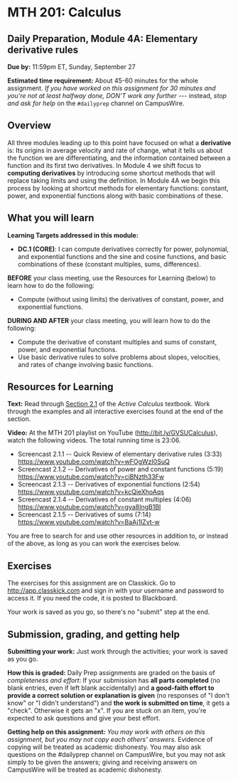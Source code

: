 # MTH 201: Calculus 

## Daily Preparation, Module 4A: Elementary derivative rules

**Due by:** 11:59pm ET, Sunday, September 27

**Estimated time requirement:** About 45-60 minutes for the whole assignment. *If you have worked on this assignment for 30 minutes and you're not at least halfway done, DON'T work any further* --- instead, *stop and ask for help* on the `#dailyprep` channel on CampusWire. 

## Overview 

All three modules leading up to this point have focused on what a **derivative** is: Its origins in average velocity and rate of change, what it tells us about the function we are differentiating, and the information contained between a function and its first two derivatives. In Module 4 we shift focus to **computing derivatives** by introducing some shortcut methods that will replace taking limits and using the definition. In Module 4A we begin this process by looking at shortcut methods for elementary functions: constant, power, and exponential functions along with basic combinations of these. 


## What you will learn 

**Learning Targets addressed in this module:** 

- **DC.1 (CORE)**: I can compute derivatives correctly for power, polynomial, and exponential functions and the sine and cosine functions, and basic combinations of these (constant multiples, sums, differences).

**BEFORE** your class meeting, use the Resources for Learning (below) to learn how to do the following: 

-  Compute (without using limits) the derivatives of constant, power, and exponential functions.


**DURING AND AFTER** your class meeting, you will learn how to do the following: 

-  Compute the derivative of constant multiples and sums of constant, power, and exponential functions.
- Use basic derivative rules to solve problems about slopes, velocities, and rates of change involving basic functions.


## Resources for Learning

**Text:** Read through [Section 2.1]([https://activecalculus.org/single/sec-2-1-elem-rules.html](https://activecalculus.org/single/sec-2-1-elem-rules.html)) of the *Active Calculus* textbook. Work through the examples and all interactive exercises found at the end of the section. 

**Video:** At the MTH 201 playlist on YouTube (http://bit.ly/GVSUCalculus), watch the following videos. The total running time is 23:06.

- Screencast 2.1.1 -- Quick Review of elementary derivative rules (3:33) https://www.youtube.com/watch?v=wFOgWzI0SuQ
- Screencast 2.1.2 -- Derivatives of power and constant functions (5:19) https://www.youtube.com/watch?v=ciBNzth33Fw
- Screencast 2.1.3 -- Derivatives of exponential functions (2:54) https://www.youtube.com/watch?v=kcQieXhoAqs
- Screencast 2.1.4 -- Derivatives of constant multiples (4:06) https://www.youtube.com/watch?v=gya8IngB1BI
- Screencast 2.1.5 -- Derivatives of sums (7:14) https://www.youtube.com/watch?v=BaAj1IZvt-w


You are free to search for and use other resources in addition to, or instead of the above, as long as you can work the exercises below.


## Exercises

The exercises for this assignment are on Classkick. Go to http://app.classkick.com and sign in with your username and password to access it. If you need the code, it is posted to Blackboard. 

Your work is saved as you go, so there's no "submit" step at the end. 

## Submission, grading, and getting help 

**Submitting your work:** Just work through the activities; your work is saved as you go. 

**How this is graded:** Daily Prep assignments are graded on the basis of *completeness and effort*: If your submission has **all parts completed** (no blank entries, even if left blank accidentally) and **a good-faith effort to provide a correct solution or explanation is given** (no responses of "I don't know" or "I didn't understand") and **the work is submitted on time**, it gets a "check". Otherwise it gets an "x". If you are stuck on an item, you're expected to ask questions and give your best effort.  

**Getting help on this assignment:** *You may work with others on this assignment, but you may not copy each others' answers.* Evidence of copying will be treated as academic dishonesty. You may also ask questions on the #dailyprep channel on CampusWire, but you may not ask simply to be given the answers; giving and receiving answers on CampusWire will be treated as academic dishonesty.
<!--stackedit_data:
eyJoaXN0b3J5IjpbLTE1MzE5NzM1NzIsMjEyODg0ODI4M119
-->